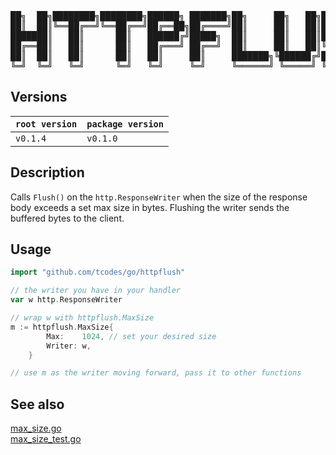 <pre>
██╗  ██╗████████╗████████╗██████╗ ███████╗██╗     ██╗   ██╗███████╗██╗  ██╗
██║  ██║╚══██╔══╝╚══██╔══╝██╔══██╗██╔════╝██║     ██║   ██║██╔════╝██║  ██║
███████║   ██║      ██║   ██████╔╝█████╗  ██║     ██║   ██║███████╗███████║
██╔══██║   ██║      ██║   ██╔═══╝ ██╔══╝  ██║     ██║   ██║╚════██║██╔══██║
██║  ██║   ██║      ██║   ██║     ██║     ███████╗╚██████╔╝███████║██║  ██║
╚═╝  ╚═╝   ╚═╝      ╚═╝   ╚═╝     ╚═╝     ╚══════╝ ╚═════╝ ╚══════╝╚═╝  ╚═╝
</pre>

## Versions

| **`root version`** | **`package version`** |
| ------------------ | --------------------- |
| `v0.1.4`           | `v0.1.0`              |

## Description

Calls `Flush()` on the `http.ResponseWriter` when the size of the response body exceeds a set max size in bytes.
Flushing the writer sends the buffered bytes to the client.

## Usage

```go
import "github.com/tcodes/go/httpflush"

// the writer you have in your handler
var w http.ResponseWriter

// wrap w with httpflush.MaxSize
m := httpflush.MaxSize{
		Max:    1024, // set your desired size
		Writer: w,
	}

// use m as the writer moving forward, pass it to other functions
```

## See also

[max_size.go](https://github.com/tcodes0/go/tree/main/httpflush/max_size.go)<br/>
[max_size_test.go](https://github.com/tcodes0/go/tree/main/httpflush/httpflush_test/max_size_test.go)<br/>
